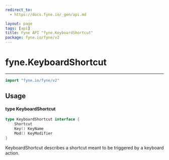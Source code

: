 ```yaml
---
redirect_to:
  - https://docs.fyne.io/_gen/api.md

layout: page
tags: [api]
title: Fyne API "fyne.KeyboardShortcut"
package: fyne.io/fyne/v2
---
```

# fyne.KeyboardShortcut
---
```go
import "fyne.io/fyne/v2"
```

## Usage

#### type KeyboardShortcut

```go
type KeyboardShortcut interface {
	Shortcut
	Key() KeyName
	Mod() KeyModifier
}
```

KeyboardShortcut describes a shortcut meant to be triggered by a keyboard action.
